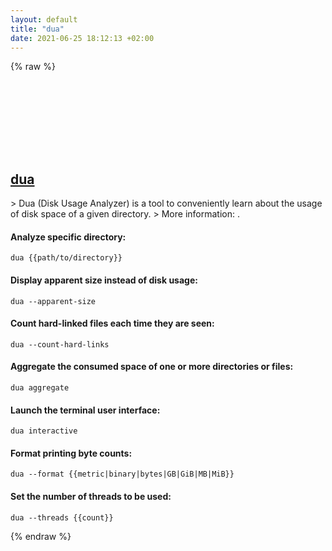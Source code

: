 ```yaml
---
layout: default
title: "dua"
date: 2021-06-25 18:12:13 +02:00
---
```

{% raw %}
<h2 id="dua">
  <a href="/en/common/dua.html">dua</a> <a href="#dua"><svg class="icon">
    <use href="/assets/images/unicode_sprite.svg#link" />
  </svg></a>
</h2>
> Dua (Disk Usage Analyzer) is a tool to conveniently learn about the usage of disk space of a given directory.
> More information: <https://github.com/Byron/dua-cli>.

#### Analyze specific directory:
```shell
dua {{path/to/directory}}
```
#### Display apparent size instead of disk usage:
```shell
dua --apparent-size
```
#### Count hard-linked files each time they are seen:
```shell
dua --count-hard-links
```
#### Aggregate the consumed space of one or more directories or files:
```shell
dua aggregate
```
#### Launch the terminal user interface:
```shell
dua interactive
```
#### Format printing byte counts:
```shell
dua --format {{metric|binary|bytes|GB|GiB|MB|MiB}}
```
#### Set the number of threads to be used:
```shell
dua --threads {{count}}
```
{% endraw %}